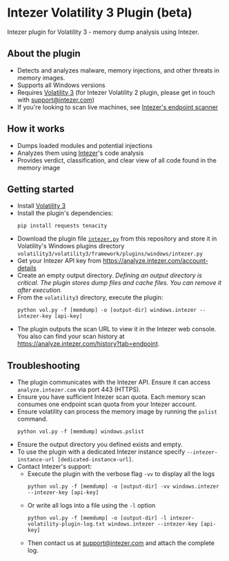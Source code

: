 # Intezer Volatility 3 Plugin (beta)
Intezer plugin for Volatility 3 - memory dump analysis using Intezer.

## About the plugin
- Detects and analyzes malware, memory injections, and other threats in memory images.
- Supports all Windows versions
- Requires [Volatility 3](https://github.com/volatilityfoundation/volatility3) (for Intezer Volatility 2 plugin, please get in touch with support@intezer.com)
- If you're looking to scan live machines, see [Intezer's endpoint scanner](https://docs.intezer.com/docs/live-endpoint-analysis)

## How it works
- Dumps loaded modules and potential injections
- Analyzes them using [Intezer](https://www.intezer.com/)'s code analysis
- Provides verdict, classification, and clear view of all code found in the memory image

## Getting started
- Install [Volatility 3](https://github.com/volatilityfoundation/volatility3)
- Install the plugin's dependencies:
	```shell
	pip install requests tenacity
	```
- Download the plugin file [`intezer.py`](https://raw.githubusercontent.com/intezer/intezer-volatility-plugin/main/intezer.py) from this repository and store it in Volatility's Windows plugins directory `volatility3/volatility3/framework/plugins/windows/intezer.py`
- Get your Intezer API key from https://analyze.intezer.com/account-details
- Create an empty output directory. *Defining an output directory is critical. The plugin stores dump files and cache files. You can remove it after execution.*
- From the `volatility3` directory, execute the plugin:
	```shell
	python vol.py -f [memdump] -o [output-dir] windows.intezer --intezer-key [api-key]
	```
- The plugin outputs the scan URL to view it in the Intezer web console. You also can find your scan history at https://analyze.intezer.com/history?tab=endpoint.

## Troubleshooting
- The plugin communicates with the Intezer API. Ensure it can access `analyze.intezer.com` via port 443 (HTTPS).
- Ensure you have sufficient Intezer scan quota. Each memory scan consumes one endpoint scan quota from your Intezer account.
- Ensure volatility can process the memory image by running the `pslist` command.
	```shell
	python vol.py -f [memdump] windows.pslist
	```
- Ensure the output directory you defined exists and empty.
- To use the plugin with a dedicated Intezer instance specify `--intezer-instance-url [dedicated-instance-url]`.
- Contact Intezer's support:
	- Execute the plugin with the verbose flag `-vv` to display all the logs
		```shell
		python vol.py -f [memdump] -o [output-dir] -vv windows.intezer --intezer-key [api-key]
		```
	- Or write all logs into a file using the `-l` option
		```shell
		python vol.py -f [memdump] -o [output-dir] -l intezer-volatility-plugin-log.txt windows.intezer --intezer-key [api-key]
		```
	- Then contact us at support@intezer.com and attach the complete log.
